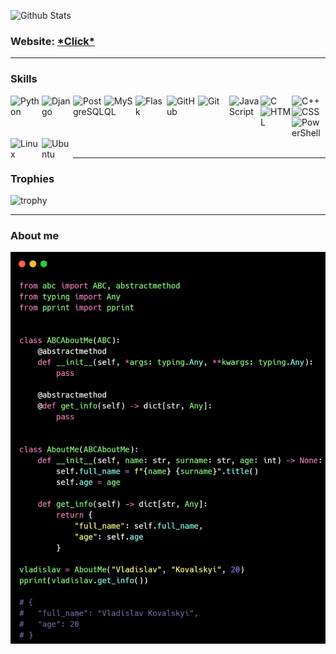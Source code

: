 ![Github Stats](https://github-stats-alpha.vercel.app/api?username=vladislavkovalskyi&cc=000&tc=fff&ic=fff&bc=000)

### Website: [\*Click\*](https://vladislav.website)

---

### Skills

<img align="left" alt="Python" width="50px" src="https://cdn.jsdelivr.net/npm/simple-icons@3.2.0/icons/python.svg" />
<img align="left" alt="Django" width="50px" src="https://cdn.jsdelivr.net/npm/simple-icons@3.2.0/icons/django.svg" />
<img align="left" alt="PostgreSQL" width="50px" src="https://cdn.jsdelivr.net/npm/simple-icons@3.2.0/icons/postgresql.svg" />
<img align="left" alt="MySQL" width="50px" src="https://cdn.jsdelivr.net/npm/simple-icons@3.2.0/icons/mysql.svg" />
<img align="left" alt="Flask" width="50px" src="https://cdn.jsdelivr.net/npm/simple-icons@3.2.0/icons/flask.svg" />
<img align="left" alt="GitHub" width="50px" src="https://cdn.jsdelivr.net/npm/simple-icons@3.2.0/icons/github.svg" />
<img align="left" alt="Git" width="50px" src="https://cdn.jsdelivr.net/npm/simple-icons@3.2.0/icons/git.svg" />
<img align="left" alt="JavaScript" width="50px" src="https://cdn.jsdelivr.net/npm/simple-icons@3.2.0/icons/javascript.svg" />
<img align="left" alt="C" width="50px" src="https://cdn.jsdelivr.net/npm/simple-icons@3.2.0/icons/c.svg" />
<img align="left" alt="C++" width="50px" src="https://cdn.jsdelivr.net/npm/simple-icons@3.2.0/icons/cplusplus.svg" />
<img align="left" alt="HTML" width="50px" src="https://cdn.jsdelivr.net/npm/simple-icons@3.2.0/icons/html5.svg" />
<img align="left" alt="CSS" width="50px" src="https://cdn.jsdelivr.net/npm/simple-icons@3.2.0/icons/css3.svg" />
<img align="left" alt="PowerShell" width="50px" src="https://cdn.jsdelivr.net/npm/simple-icons@3.2.0/icons/powershell.svg" />
<img align="left" alt="Linux" width="50px" src="https://cdn.jsdelivr.net/npm/simple-icons@3.2.0/icons/linux.svg" />
<img align="left" alt="Ubuntu" width="50px" src="https://cdn.jsdelivr.net/npm/simple-icons@3.2.0/icons/ubuntu.svg" />



<br>
<br>
<br>
<br>
<br>

---

### Trophies

![trophy](https://github-profile-trophy.vercel.app/?username=vladislavkovalskyi&theme=oldie)

---

### About me
![aboutme](aboutme.jpg)
